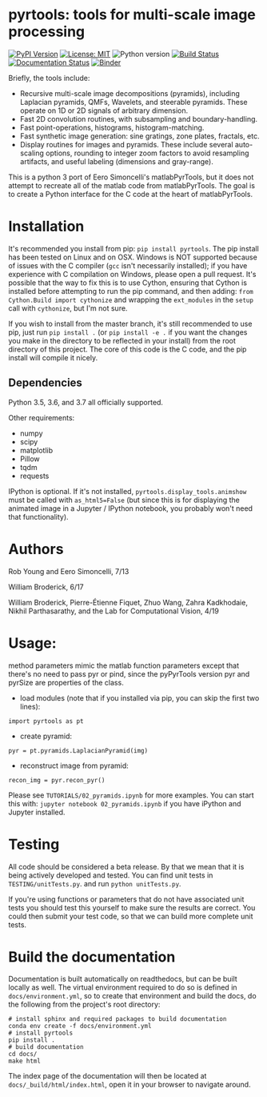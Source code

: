 # pyrtools: tools for multi-scale image processing

[![PyPI Version](https://img.shields.io/pypi/v/pyrtools.svg)](https://pypi.org/project/pyrtools/)
[![License: MIT](https://img.shields.io/badge/License-MIT-yellow.svg)](https://github.com/LabForComputationalVision/pyrtools/blob/master/LICENSE)
![Python version](https://img.shields.io/badge/python-3.5%7C3.6%7C3.7-blue.svg)
[![Build Status](https://travis-ci.com/LabForComputationalVision/pyrtools.svg?branch=master)](https://travis-ci.com/LabForComputationalVision/pyrtools)
[![Documentation Status](https://readthedocs.org/projects/pyrtools/badge/?version=latest)](https://pyrtools.readthedocs.io/en/latest/?badge=latest)
[![Binder](https://mybinder.org/badge_logo.svg)](https://mybinder.org/v2/gh/LabForComputationalVision/pyrtools/v0.9.0?filepath=TUTORIALS%2F)

Briefly, the tools include:
  - Recursive multi-scale image decompositions (pyramids), including
    Laplacian pyramids, QMFs, Wavelets, and steerable pyramids.  These
    operate on 1D or 2D signals of arbitrary dimension.
  - Fast 2D convolution routines, with subsampling and boundary-handling.
  - Fast point-operations, histograms, histogram-matching.
  - Fast synthetic image generation: sine gratings, zone plates, fractals, etc.
  - Display routines for images and pyramids.  These include several
    auto-scaling options, rounding to integer zoom factors to avoid
    resampling artifacts, and useful labeling (dimensions and gray-range).

This is a python 3 port of Eero Simoncelli's matlabPyrTools, but it
does not attempt to recreate all of the matlab code from
matlabPyrTools. The goal is to create a Python interface for the C
code at the heart of matlabPyrTools.

# Installation

It's recommended you install from pip: `pip install pyrtools`. The pip
install has been tested on Linux and on OSX. Windows is NOT supported
because of issues with the C compiler (`gcc` isn't necessarily
installed); if you have experience with C compilation on Windows,
please open a pull request. It's possible that the way to fix this is
to use Cython, ensuring that Cython is installed before attempting to
run the pip command, and then adding: `from Cython.Build import
cythonize` and wrapping the `ext_modules` in the `setup` call with
`cythonize`, but I'm not sure.

If you wish to install from the master branch, it's still recommended
to use pip, just run `pip install .` (or `pip install -e .` if you
want the changes you make in the directory to be reflected in your
install) from the root directory of this project. The core of this
code is the C code, and the pip install will compile it nicely.

## Dependencies

Python 3.5, 3.6, and 3.7 all officially supported.

Other requirements:
 - numpy
 - scipy
 - matplotlib
 - Pillow
 - tqdm
 - requests

IPython is optional. If it's not installed,
`pyrtools.display_tools.animshow` must be called with `as_html5=False`
(but since this is for displaying the animated image in a Jupyter /
IPython notebook, you probably won't need that functionality).

# Authors

Rob Young and Eero Simoncelli, 7/13

William Broderick, 6/17

William Broderick, Pierre-Étienne Fiquet, Zhuo Wang, Zahra Kadkhodaie,
Nikhil Parthasarathy, and the Lab for Computational Vision, 4/19

# Usage:

method parameters mimic the matlab function parameters except that there's no
need to pass pyr or pind, since the pyPyrTools version pyr and pyrSize are
properties of the class.

- load modules (note that if you installed via pip, you can skip the
  first two lines):
```
import pyrtools as pt
```

- create pyramid:
```
pyr = pt.pyramids.LaplacianPyramid(img)
```

- reconstruct image from pyramid:
```
recon_img = pyr.recon_pyr()
```

Please see `TUTORIALS/02_pyramids.ipynb` for more examples.  You can
start this with: `jupyter notebook 02_pyramids.ipynb` if you have iPython
and Jupyter installed.

# Testing

All code should be considered a beta release.  By that we mean that it is being
actively developed and tested.  You can find unit tests in
`TESTING/unitTests.py`.
and run
`python unitTests.py`.

If you're using functions or parameters that do not have associated unit
tests you should test this yourself to make sure the results are correct.
You could then submit your test code, so that we can build more complete
unit tests.

# Build the documentation

Documentation is built automatically on readthedocs, but can be built
locally as well. The virtual environment required to do so is defined
in `docs/environment.yml`, so to create that environment and build the
docs, do the following from the project's root directory:

```
# install sphinx and required packages to build documentation
conda env create -f docs/environment.yml
# install pyrtools
pip install .
# build documentation
cd docs/
make html
```

The index page of the documentation will then be located at
`docs/_build/html/index.html`, open it in your browser to navigate
around.
